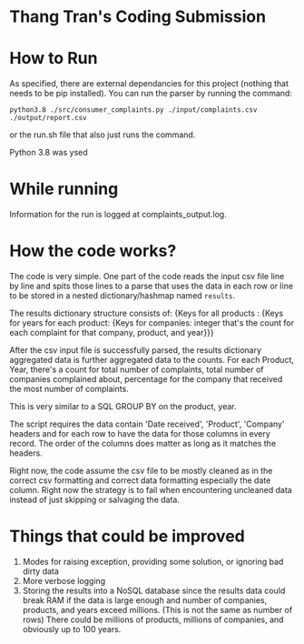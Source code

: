 # Thang Tran's Coding Submission

# How to Run

As specified, there are external dependancies for this project (nothing that needs to be pip installed).  You can run the parser by running the command:

`python3.8 ./src/consumer_complaints.py ./input/complaints.csv ./output/report.csv`

or the run.sh file that also just runs the command.

Python 3.8 was ysed

# While running

Information for the run is logged at complaints_output.log.  

# How the code works?

The code is very simple.  One part of the code reads the input csv file line by line and spits those lines to a parse that uses the data in each row or line to be stored in a nested dictionary/hashmap named `results`.

The results dictionary structure consists of:
    {Keys for all products : 
        {Keys for years for each product: 
            {Keys for companies: integer that's the count for each complaint for that company, product, and year}}}

After the csv input file is successfully parsed, the results dictionary aggregated data is further aggregated data to the counts.  For each Product, Year, there's a count for total number of complaints, total number of companies complained about, percentage for the company that received the most number of complaints.

This is very similar to a SQL GROUP BY on the product, year.

The script requires the data contain 'Date received', 'Product', 'Company' headers and for each row to have the data for those columns in every record. The order of the columns does matter as long as it matches the headers.

Right now, the code assume the csv file to be mostly cleaned as in the correct csv formatting and correct data formatting especially the date column.  Right now the strategy is to fail when encountering uncleaned data instead of just skipping or salvaging the data.

# Things that could be improved

1. Modes for raising exception, providing some solution, or ignoring bad dirty data
2. More verbose logging
3. Storing the results into a NoSQL database since the results data could break RAM if the data is large enough 
and number of companies, products, and years exceed millions.  (This is not the same as number of rows)
There could be millions of products, millions of companies, and obviously up to 100 years.
